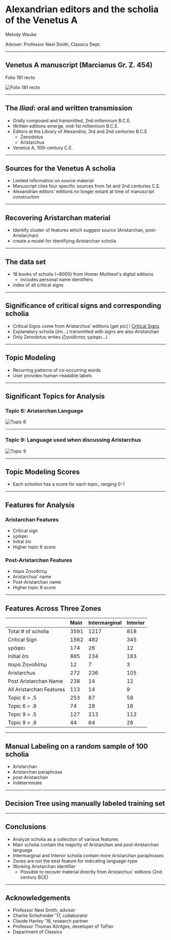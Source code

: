 # Alexandrian editors and the scholia of the Venetus A

Melody Wauke

Adviser: Professor Neel Smith, Classics Dept.

---

## Venetus A manuscript (Marcianus Gr. Z. 454)

Folio 181 recto

![Folio 181 recto](https://github.com/mwauke/seniorThesis/blob/master/181r.jpg)

---

## The *Iliad*: oral and written transmission

- Orally composed and transmitted, 2nd millennium B.C.E.
- Written editions emerge, mid-1st millennium B.C.E.
- Editors at the Library of Alexandria, 3rd and 2nd centuries B.C.E
  - Zenodotus
  - Aristarchus 
- Venetus A, 10th century C.E.

---
## Sources for the Venetus A scholia

- Limited information on source material
- Manuscript cites four specific sources from 1st and 2nd centuries C.E.
- Alexandrian editors' editions no longer extant at time of manuscript construction

---

## Recovering Aristarchan material

- Identify cluster of features which suggest source (Aristarchan, post-Aristarchan)
- create a model for identifying Aristarchan scholia

---

## The data set

- 18 books of scholia (~8000) from Homer Multitext's digital editions
  - includes personal name identifiers
- index of all critical signs 

---

## Significance of critical signs and corresponding scholia

- Critical Signs come from Aristarchus' editions [get pic]
! [Critical Signs](https://github.com/mwauke/seniorThesis/blob/master/Screen%20Shot%202017-04-21%20at%201.06.04%20AM.png)
- Explanatory scholia (ὅτι...) transmitted with signs are also Aristarchan
- Only Zenodotus writes (ζηνόδοτος γράφει...)

---

## Topic Modeling

- Recurring patterns of co-occurring words
- User provides human-readable labels
---

## Significant Topics for Analysis

### Topic 6: Aristarchan Language 

![Topic 6](https://github.com/mwauke/seniorThesis/blob/master/Topic06.png)

---

### Topic 9: Language used when discussing Aristarchus

![Topic 9](https://github.com/mwauke/seniorThesis/blob/master/Topic09.png)

---

## Topic Modeling Scores

- Each scholion has a score for each topic, ranging 0-1

---

## Features for Analysis

### Aristarchan Features 
- Critical sign
- γράφει 
- Initial ὅτι 
- Higher topic 6 score

### Post-Aristarchan Features

- παρα Ζηνοδότῳ 
- Aristarchus' name
- Post-Aristarchan name
- Higher topic 9 score

---

## Features Across Three Zones

||Main|Intermarginal|Interior|
|---|:----|:------------|:-------|
|Total # of scholia|3591|1217|818|
|Critical Sign|1562|482|345|
|γράφει|174|26|12|
|Initial ὅτι|885|234|183|
|παρα Ζηνοδότῳ|12|7|3|
|Aristarchus|272|236|105| 
|Post Aristarchan Name|238|14|12| 
|All Aristarchan Features|113|14|9| 
|Topic 6 > .5|253|87|58|
|Topic 6 > .9|74|28|16|
|Topic 9 > .5|127|213|112|
|Topic 9 > .9|44|64|28|

---

## Manual Labeling on a random sample of 100 scholia

- Aristarchan
- Aristarchan paraphrase
- post-Aristarchan
- indeterminate

---

## Decision Tree using manually labeled training set

---

## Conclusions

- Analyze scholia as a collection of various features
- Main scholia contain the majority of Aristarchan and post-Aristarchan language
- Intermarginal and Interior scholia contain more Aristarchan paraphrases
- Zones are *not* the best feature for indicating language-type
- Working Aristarchan identifier
  - Possible to recover material directly from Aristarchus' editions (2nd century BCE)

---

## Acknowledgements 

- Professor Neel Smith, adviser
- Charlie Schufreider '17, collaborator
- Claude Hanley '18, research partner
- Professor Thomas Köntges, developer of ToPan
- Department of Classics
